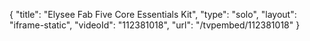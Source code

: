 {
    "title": "Elysee Fab Five Core Essentials Kit",
    "type": "solo",
    "layout": "iframe-static",
    "videoId": "112381018",
    "url": "\/tvpembed\/112381018"
}